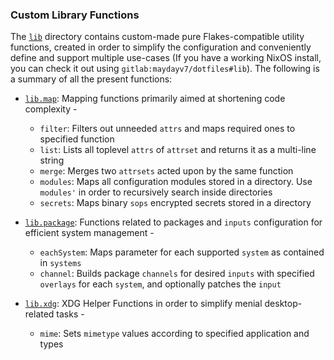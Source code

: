 ### Custom Library Functions
The [`lib`](../lib) directory contains custom-made pure Flakes-compatible utility functions, created in order to simplify the configuration and conveniently define and support multiple use-cases (If you have a working NixOS install, you can check it out using `gitlab:maydayv7/dotfiles#lib`). The following is a summary of all the present functions:

* [`lib.map`](../lib/map.nix): Mapping functions primarily aimed at shortening code complexity -
  + `filter`: Filters out unneeded `attrs` and maps required ones to specified function
  + `list`: Lists all toplevel `attrs` of `attrset` and returns it as a multi-line string
  + `merge`: Merges two `attrsets` acted upon by the same function
  + `modules`: Maps all configuration modules stored in a directory. Use `modules'` in order to recursively search inside directories
  + `secrets`: Maps binary `sops` encrypted secrets stored in a directory

* [`lib.package`](../lib/package.nix): Functions related to packages and `inputs` configuration for efficient system management -
  + `eachSystem`: Maps parameter for each supported `system` as contained in `systems`
  + `channel`: Builds package `channels` for desired `inputs` with specified `overlays` for each `system`, and optionally patches the `input`

* [`lib.xdg`](../lib/xdg.nix): XDG Helper Functions in order to simplify menial desktop-related tasks -
  + `mime`: Sets `mimetype` values according to specified application and types